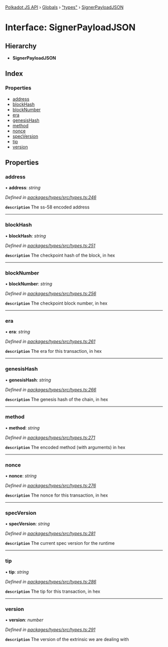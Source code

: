 [Polkadot JS API](../README.md) › [Globals](../globals.md) › ["types"](../modules/_types_.md) › [SignerPayloadJSON](_types_.signerpayloadjson.md)

# Interface: SignerPayloadJSON

## Hierarchy

* **SignerPayloadJSON**

## Index

### Properties

* [address](_types_.signerpayloadjson.md#address)
* [blockHash](_types_.signerpayloadjson.md#blockhash)
* [blockNumber](_types_.signerpayloadjson.md#blocknumber)
* [era](_types_.signerpayloadjson.md#era)
* [genesisHash](_types_.signerpayloadjson.md#genesishash)
* [method](_types_.signerpayloadjson.md#method)
* [nonce](_types_.signerpayloadjson.md#nonce)
* [specVersion](_types_.signerpayloadjson.md#specversion)
* [tip](_types_.signerpayloadjson.md#tip)
* [version](_types_.signerpayloadjson.md#version)

## Properties

###  address

• **address**: *string*

*Defined in [packages/types/src/types.ts:246](https://github.com/polkadot-js/api/blob/e855da1f13/packages/types/src/types.ts#L246)*

**`description`** The ss-58 encoded address

___

###  blockHash

• **blockHash**: *string*

*Defined in [packages/types/src/types.ts:251](https://github.com/polkadot-js/api/blob/e855da1f13/packages/types/src/types.ts#L251)*

**`description`** The checkpoint hash of the block, in hex

___

###  blockNumber

• **blockNumber**: *string*

*Defined in [packages/types/src/types.ts:256](https://github.com/polkadot-js/api/blob/e855da1f13/packages/types/src/types.ts#L256)*

**`description`** The checkpoint block number, in hex

___

###  era

• **era**: *string*

*Defined in [packages/types/src/types.ts:261](https://github.com/polkadot-js/api/blob/e855da1f13/packages/types/src/types.ts#L261)*

**`description`** The era for this transaction, in hex

___

###  genesisHash

• **genesisHash**: *string*

*Defined in [packages/types/src/types.ts:266](https://github.com/polkadot-js/api/blob/e855da1f13/packages/types/src/types.ts#L266)*

**`description`** The genesis hash of the chain, in hex

___

###  method

• **method**: *string*

*Defined in [packages/types/src/types.ts:271](https://github.com/polkadot-js/api/blob/e855da1f13/packages/types/src/types.ts#L271)*

**`description`** The encoded method (with arguments) in hex

___

###  nonce

• **nonce**: *string*

*Defined in [packages/types/src/types.ts:276](https://github.com/polkadot-js/api/blob/e855da1f13/packages/types/src/types.ts#L276)*

**`description`** The nonce for this transaction, in hex

___

###  specVersion

• **specVersion**: *string*

*Defined in [packages/types/src/types.ts:281](https://github.com/polkadot-js/api/blob/e855da1f13/packages/types/src/types.ts#L281)*

**`description`** The current spec version for  the runtime

___

###  tip

• **tip**: *string*

*Defined in [packages/types/src/types.ts:286](https://github.com/polkadot-js/api/blob/e855da1f13/packages/types/src/types.ts#L286)*

**`description`** The tip for this transaction, in hex

___

###  version

• **version**: *number*

*Defined in [packages/types/src/types.ts:291](https://github.com/polkadot-js/api/blob/e855da1f13/packages/types/src/types.ts#L291)*

**`description`** The version of the extrinsic we are dealing with
